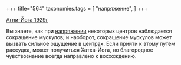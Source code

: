 +++
title="564"
taxonomies.tags = [
 "напряжение",
]
+++

[Агни-Йога 1929г](/agni/1929)

Вы знаете, как при [напряжении](/tags/напряжение) некоторых центров наблюдается сокращение мускулов; и наоборот, сокращение мускулов может вызвать сильное ощущение в центрах. Если прийти к этому путём рассудка, может получиться Хатха-Йога, но благородное чувствознание всегда направлено к восхождению.
